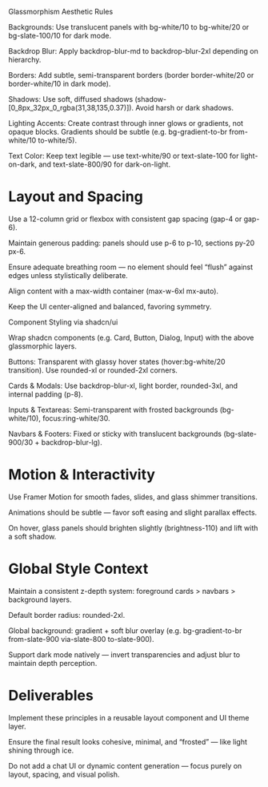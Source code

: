 Glassmorphism Aesthetic Rules

Backgrounds: Use translucent panels with bg-white/10 to bg-white/20 or bg-slate-100/10 for dark mode.

Backdrop Blur: Apply backdrop-blur-md to backdrop-blur-2xl depending on hierarchy.

Borders: Add subtle, semi-transparent borders (border border-white/20 or border-white/10 in dark mode).

Shadows: Use soft, diffused shadows (shadow-[0_8px_32px_0_rgba(31,38,135,0.37)]). Avoid harsh or dark shadows.

Lighting Accents: Create contrast through inner glows or gradients, not opaque blocks. Gradients should be subtle (e.g. bg-gradient-to-br from-white/10 to-white/5).

Text Color: Keep text legible — use text-white/90 or text-slate-100 for light-on-dark, and text-slate-800/90 for dark-on-light.

# Layout and Spacing

Use a 12-column grid or flexbox with consistent gap spacing (gap-4 or gap-6).

Maintain generous padding: panels should use p-6 to p-10, sections py-20 px-6.

Ensure adequate breathing room — no element should feel “flush” against edges unless stylistically deliberate.

Align content with a max-width container (max-w-6xl mx-auto).

Keep the UI center-aligned and balanced, favoring symmetry.

 Component Styling via shadcn/ui

Wrap shadcn components (e.g. Card, Button, Dialog, Input) with the above glassmorphic layers.

Buttons: Transparent with glassy hover states (hover:bg-white/20 transition). Use rounded-xl or rounded-2xl corners.

Cards & Modals: Use backdrop-blur-xl, light border, rounded-3xl, and internal padding (p-8).

Inputs & Textareas: Semi-transparent with frosted backgrounds (bg-white/10), focus:ring-white/30.

Navbars & Footers: Fixed or sticky with translucent backgrounds (bg-slate-900/30 + backdrop-blur-lg).

# Motion & Interactivity

Use Framer Motion for smooth fades, slides, and glass shimmer transitions.

Animations should be subtle — favor soft easing and slight parallax effects.

On hover, glass panels should brighten slightly (brightness-110) and lift with a soft shadow.

# Global Style Context

Maintain a consistent z-depth system: foreground cards > navbars > background layers.

Default border radius: rounded-2xl.

Global background: gradient + soft blur overlay (e.g. bg-gradient-to-br from-slate-900 via-slate-800 to-slate-900).

Support dark mode natively — invert transparencies and adjust blur to maintain depth perception.

# Deliverables

Implement these principles in a reusable layout component and UI theme layer.

Ensure the final result looks cohesive, minimal, and “frosted” — like light shining through ice.

Do not add a chat UI or dynamic content generation — focus purely on layout, spacing, and visual polish.